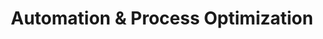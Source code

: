 ---
layout: "layouts/blog.njk"
title: "Automation & Process Optimization"
des: "Discover how luxury home builders are streamlining operations, reducing costs, and improving efficiency through strategic automation and process optimization."
category: "automation"
pagination:
  data: collections.automationPosts
  size: 6
  alias: posts
permalink: "/blog/automation/{% if pagination.pageNumber > 0 %}page-{{ pagination.pageNumber + 1 }}/{% endif %}"
---